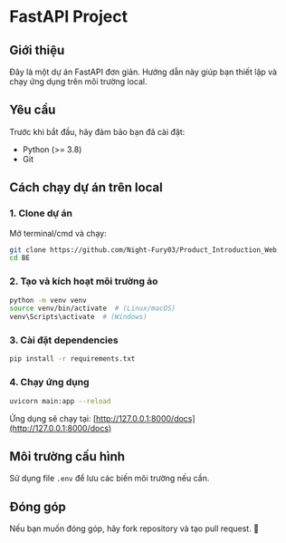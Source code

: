 # FastAPI Project

## Giới thiệu

Đây là một dự án FastAPI đơn giản. Hướng dẫn này giúp bạn thiết lập và chạy ứng dụng trên môi trường local.

## Yêu cầu

Trước khi bắt đầu, hãy đảm bảo bạn đã cài đặt:

- Python (>= 3.8)
- Git

## Cách chạy dự án trên local

### 1. Clone dự án

Mở terminal/cmd và chạy:

```bash
git clone https://github.com/Night-Fury03/Product_Introduction_Web
cd BE
```

### 2. Tạo và kích hoạt môi trường ảo

```bash
python -m venv venv
source venv/bin/activate  # (Linux/macOS)
venv\Scripts\activate  # (Windows)
```

### 3. Cài đặt dependencies

```bash
pip install -r requirements.txt
```

### 4. Chạy ứng dụng

```bash
uvicorn main:app --reload
```

Ứng dụng sẽ chạy tại: [http://127.0.0.1:8000/docs](http://127.0.0.1:8000/docs)

## Môi trường cấu hình

Sử dụng file `.env` để lưu các biến môi trường nếu cần.

## Đóng góp

Nếu bạn muốn đóng góp, hãy fork repository và tạo pull request. 🚀
